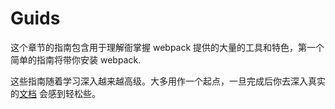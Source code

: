 # Guids

这个章节的指南包含用于理解衙掌握 webpack 提供的大量的工具和特色，第一个简单的指南将带你安装 webpack.

这些指南随着学习深入越来越高级。大多用作一个起点，一旦完成后你去深入真实的[文档](https://webpack.js.org/configuration) 会感到轻松些。